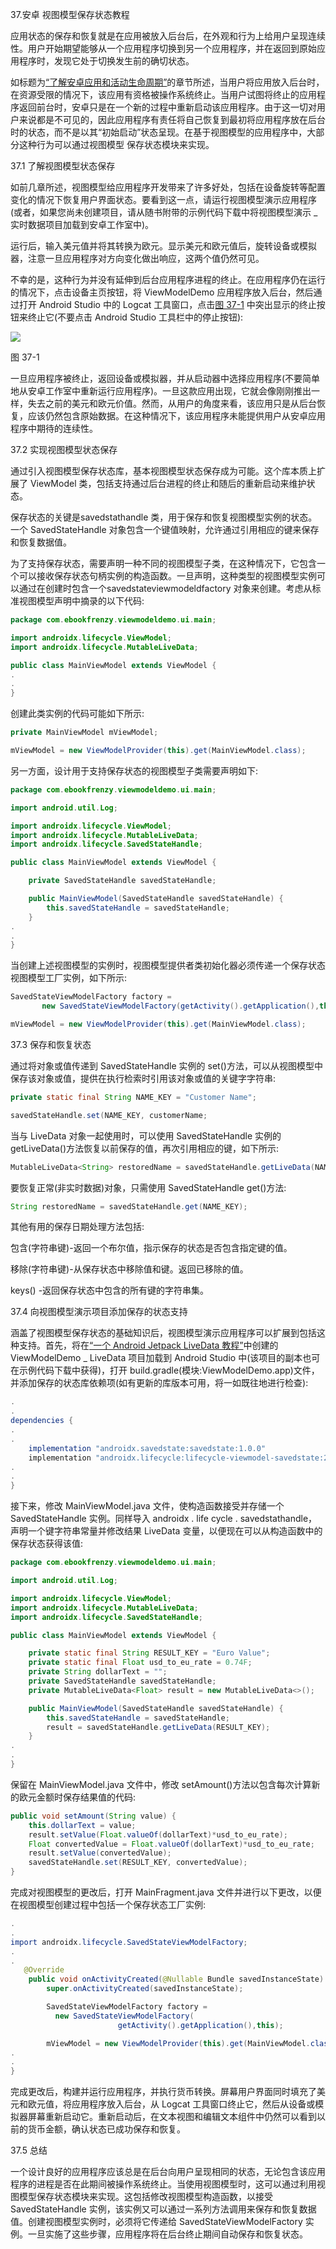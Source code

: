 37.安卓 视图模型保存状态教程

应用状态的保存和恢复就是在应用被放入后台后，在外观和行为上给用户呈现连续性。用户开始期望能够从一个应用程序切换到另一个应用程序，并在返回到原始应用程序时，发现它处于切换发生前的确切状态。

如标题为[“了解安卓应用和活动生命周期”](12.html#_idTextAnchor259)的章节所述，当用户将应用放入后台时，在资源受限的情况下，该应用有资格被操作系统终止。当用户试图将终止的应用程序返回前台时，安卓只是在一个新的过程中重新启动该应用程序。由于这一切对用户来说都是不可见的，因此应用程序有责任将自己恢复到最初将应用程序放在后台时的状态，而不是以其“初始启动”状态呈现。在基于视图模型的应用程序中，大部分这种行为可以通过视图模型 保存状态模块来实现。

37.1 了解视图模型状态保存

如前几章所述，视图模型给应用程序开发带来了许多好处，包括在设备旋转等配置变化的情况下恢复用户界面状态。要看到这一点，请运行视图模型演示应用程序(或者，如果您尚未创建项目，请从随书附带的示例代码下载中将视图模型演示 _ 实时数据项目加载到安卓工作室中)。

运行后，输入美元值并将其转换为欧元。显示美元和欧元值后，旋转设备或模拟器，注意一旦应用程序对方向变化做出响应，这两个值仍然可见。

不幸的是，这种行为并没有延伸到后台应用程序进程的终止。在应用程序仍在运行的情况下，点击设备主页按钮，将 ViewModelDemo 应用程序放入后台，然后通过打开 Android Studio 中的 Logcat 工具窗口，点击[图 37-1](#_idTextAnchor768) 中突出显示的终止按钮来终止它(不要点击 Android Studio 工具栏中的停止按钮):

![](img/as_3.5_logcat_terminate.jpg)

图 37-1

一旦应用程序被终止，返回设备或模拟器，并从启动器中选择应用程序(不要简单地从安卓工作室中重新运行应用程序)。一旦这款应用出现，它就会像刚刚推出一样，失去之前的美元和欧元价值。然而，从用户的角度来看，该应用只是从后台恢复，应该仍然包含原始数据。在这种情况下，该应用程序未能提供用户从安卓应用程序中期待的连续性。

37.2 实现视图模型状态保存

通过引入视图模型保存状态库，基本视图模型状态保存成为可能。这个库本质上扩展了 ViewModel 类，包括支持通过后台进程的终止和随后的重新启动来维护状态。

保存状态的关键是savedstathandle 类，用于保存和恢复视图模型实例的状态。一个 SavedStateHandle 对象包含一个键值映射，允许通过引用相应的键来保存和恢复数据值。

为了支持保存状态，需要声明一种不同的视图模型子类，在这种情况下，它包含一个可以接收保存状态句柄实例的构造函数。一旦声明，这种类型的视图模型实例可以通过在创建时包含一个savedstateviewmodeldfactory 对象来创建。考虑从标准视图模型声明中摘录的以下代码:

```java
package com.ebookfrenzy.viewmodeldemo.ui.main;

import androidx.lifecycle.ViewModel;
import androidx.lifecycle.MutableLiveData;

public class MainViewModel extends ViewModel {
.
.
}
```

创建此类实例的代码可能如下所示:

```java
private MainViewModel mViewModel;

mViewModel = new ViewModelProvider(this).get(MainViewModel.class);
```

另一方面，设计用于支持保存状态的视图模型子类需要声明如下:

```java
package com.ebookfrenzy.viewmodeldemo.ui.main;

import android.util.Log;

import androidx.lifecycle.ViewModel;
import androidx.lifecycle.MutableLiveData;
import androidx.lifecycle.SavedStateHandle;

public class MainViewModel extends ViewModel {

    private SavedStateHandle savedStateHandle;

    public MainViewModel(SavedStateHandle savedStateHandle) {
        this.savedStateHandle = savedStateHandle;
    }
.
.
}
```

当创建上述视图模型的实例时，视图模型提供者类初始化器必须传递一个保存状态视图模型工厂实例，如下所示:

```java
SavedStateViewModelFactory factory =
       new SavedStateViewModelFactory(getActivity().getApplication(),this);

mViewModel = new ViewModelProvider(this).get(MainViewModel.class);
```

37.3 保存和恢复状态

通过将对象或值传递到 SavedStateHandle 实例的 set()方法，可以从视图模型中保存该对象或值，提供在执行检索时引用该对象或值的关键字字符串:

```java
private static final String NAME_KEY = "Customer Name";

savedStateHandle.set(NAME_KEY, customerName;
```

当与 LiveData 对象一起使用时，可以使用 SavedStateHandle 实例的 getLiveData()方法恢复以前保存的值，再次引用相应的键，如下所示:

```java
MutableLiveData<String> restoredName = savedStateHandle.getLiveData(NAME_KEY);
```

要恢复正常(非实时数据)对象，只需使用 SavedStateHandle get()方法:

```java
String restoredName = savedStateHandle.get(NAME_KEY);
```

其他有用的保存日期处理方法包括:

包含(字符串键)-返回一个布尔值，指示保存的状态是否包含指定键的值。

移除(字符串键)-从保存状态中移除值和键。返回已移除的值。

keys() -返回保存状态中包含的所有键的字符串集。

37.4 向视图模型演示项目添加保存的状态支持

涵盖了视图模型保存状态的基础知识后，视图模型演示应用程序可以扩展到包括这种支持。首先，将在[“一个 Android Jetpack LiveData 教程”](34.html#_idTextAnchor731)中创建的 ViewModelDemo _ LiveData 项目加载到 Android Studio 中(该项目的副本也可在示例代码下载中获得)，打开 build.gradle(模块:ViewModelDemo.app)文件，并添加保存的状态库依赖项(如有更新的库版本可用，将一如既往地进行检查):

```java
.
.
dependencies {
.
.    
    implementation "androidx.savedstate:savedstate:1.0.0"
    implementation "androidx.lifecycle:lifecycle-viewmodel-savedstate:2.2.0"
.
.
}
```

接下来，修改 MainViewModel.java 文件，使构造函数接受并存储一个 SavedStateHandle 实例。同样导入 androidx . life cycle . savedstathandle，声明一个键字符串常量并修改结果 LiveData 变量，以便现在可以从构造函数中的保存状态获得该值:

```java
package com.ebookfrenzy.viewmodeldemo.ui.main;

import android.util.Log;

import androidx.lifecycle.ViewModel;
import androidx.lifecycle.MutableLiveData;
import androidx.lifecycle.SavedStateHandle;

public class MainViewModel extends ViewModel {

    private static final String RESULT_KEY = "Euro Value";
    private static final Float usd_to_eu_rate = 0.74F;
    private String dollarText = "";
    private SavedStateHandle savedStateHandle;
    private MutableLiveData<Float> result = new MutableLiveData<>();

    public MainViewModel(SavedStateHandle savedStateHandle) {
        this.savedStateHandle = savedStateHandle;
        result = savedStateHandle.getLiveData(RESULT_KEY);
    }
.
.
}
```

保留在 MainViewModel.java 文件中，修改 setAmount()方法以包含每次计算新的欧元金额时保存结果值的代码:

```java
public void setAmount(String value) {
    this.dollarText = value;
    result.setValue(Float.valueOf(dollarText)*usd_to_eu_rate);
    Float convertedValue = Float.valueOf(dollarText)*usd_to_eu_rate;
    result.setValue(convertedValue);
    savedStateHandle.set(RESULT_KEY, convertedValue);
}
```

完成对视图模型的更改后，打开 MainFragment.java 文件并进行以下更改，以便在视图模型创建过程中包括一个保存状态工厂实例:

```java
.
.
import androidx.lifecycle.SavedStateViewModelFactory;
.
.
   @Override
    public void onActivityCreated(@Nullable Bundle savedInstanceState) {
        super.onActivityCreated(savedInstanceState);

        SavedStateViewModelFactory factory = 
          new SavedStateViewModelFactory(
                        getActivity().getApplication(),this);

        mViewModel = new ViewModelProvider(this).get(MainViewModel.class);
.
.
}
```

完成更改后，构建并运行应用程序，并执行货币转换。屏幕用户界面同时填充了美元和欧元值，将应用程序放入后台，从 Logcat 工具窗口终止它，然后从设备或模拟器屏幕重新启动它。重新启动后，在文本视图和编辑文本组件中仍然可以看到以前的货币金额，确认状态已成功保存和恢复。

37.5 总结

一个设计良好的应用程序应该总是在后台向用户呈现相同的状态，无论包含该应用程序的进程是否在此期间被操作系统终止。当使用视图模型时，这可以通过利用视图模型保存状态模块来实现。这包括修改视图模型构造函数，以接受 SavedStateHandle 实例，该实例又可以通过一系列方法调用来保存和恢复数据值。创建视图模型实例时，必须将它传递给 SavedStateViewModelFactory 实例。一旦实施了这些步骤，应用程序将在后台终止期间自动保存和恢复状态。